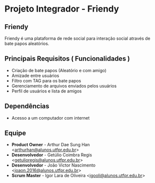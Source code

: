 # Projeto Integrador - Friendy
## Friendy	
Friendy é uma plataforma de rede social para interação social através de bate papos aleatórios.
## Principais Requisitos ( Funcionalidades )
* Criação de bate papos (Aleatório e com amigo)
* Amizade entre usuários
* Filtro com TAG para os bate papos
* Gerenciamento de arquivos enviados pelos usuários
* Perfil de usuários e lista de amigos
## Dependências
* Acesso a um computador com internet
## Equipe
* **Product Owner** - Arthur Dae Sung Han <<arthurhan@alunos.utfpr.edu.br>>
* **Desenvolvedor** - Getúlio Coimbra Regis <<getulioregis@alunos.utfpr.edu.br>>
* **Desenvolvedor** - João Victor Nascimento <<joaon.2016@alunos.utfpr.edu.br>>
* **Scrum Master** - Igor Lara de Oliveira <<igooli@alunos.utfpr.edu.br>>

